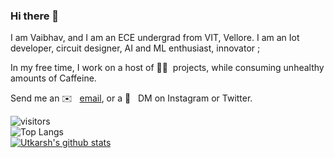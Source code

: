 ### Hi there 👋

I am Vaibhav, and I am an ECE undergrad from VIT, Vellore. I am an Iot developer, circuit designer, AI and ML enthusiast, innovator ;

In my free time, I work on a host of 🤞🏻&nbsp; projects, while consuming unhealthy amounts of Caffeine.

Send me an ✉️ &nbsp; [email](mailto:vaibhavk05092001@gmail.com), or a 💬 &nbsp; DM on Instagram or Twitter.


![visitors](https://visitor-badge.laobi.icu/badge?page_id=Vaibhavvk7)<br/>
![Top Langs](https://github-readme-stats.vercel.app/api/top-langs/?username=Vaibhavvk7&hide=html&bg_color=161b22&text_color=ffffff)<br>
[![Utkarsh's github stats](https://github-readme-stats.vercel.app/api?username=Vaibhavvk7&bg_color=161b22&text_color=ffffff)](https://github.com/anuraghazra/github-readme-stats)

